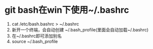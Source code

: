# git bash在win下使用~/.bashrc

1. cat /etc/bash.bashrc > ~/.bashrc
2. 新开一个终端，会自动创建 ~/.bash_profile(里面会自动加载~/.bashrc)
3. 在~/.bashrc即可添加别名
4. source ~/.bash_profile
